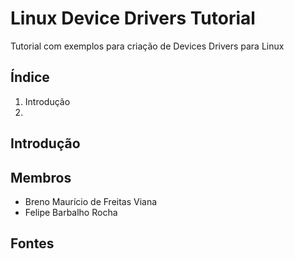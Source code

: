 # Linux Device Drivers Tutorial #

Tutorial com exemplos para criação de Devices Drivers para Linux

##  Índice ##

1. Introdução
2. 

##  Introdução ##

##   ##

##   ##

##  Membros ##

* Breno Maurício de Freitas Viana
* Felipe Barbalho Rocha

##  Fontes ##
